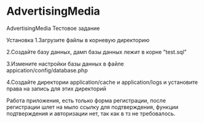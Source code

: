 AdvertisingMedia
================

AdvertisingMedia Тестовое задание

Установка
1.Загрузите файлы в корневую директорию 

2.Создайте базу данных, дамп базы данных лежит в корне "test.sql"

3.Измените настройки базы данных в файле appication/config/database.php

4.Создайте директории application/cache и application/logs и установите права на запись для этих директорий

Работа приложения, есть только форма регистрации, после регистрации шлет на мыло ссылку для подтверждения,
функции подтверждения и авторизации нет, так как в тз не требовалось.
